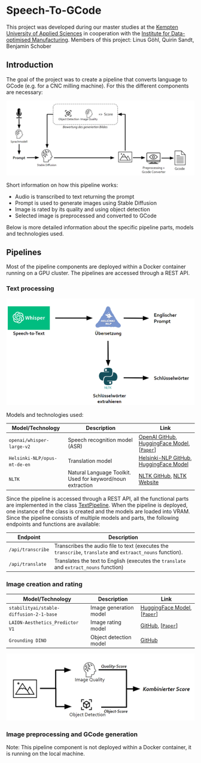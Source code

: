 # Speech-To-GCode

This project was developed during our master studies at the [Kempten University of Applied Sciences](https://www.hs-kempten.de/en/) in cooperation with the [Institute for Data-optimised Manufacturing](https://www.hs-kempten.de/en/research/research-institutes/institute-for-data-optimized-manufacturing-idf). Members of this project: Linus Göhl, Quirin Sandt, Benjamin Schober

## Introduction

The goal of the project was to create a pipeline that converts language to GCode (e.g. for a CNC milling machine). For this the different components are necessary:

![Complete Pipeline](./.assets/complete-pipeline.png)

Short information on how this pipeline works:

- Audio is transcribed to text returning the prompt
- Prompt is used to generate images using Stable Diffusion
- Image is rated by its quality and using object detection
- Selected image is preprocessed and converted to GCode

Below is more detailed information about the specific pipeline parts, models and technologies used.

## Pipelines

Most of the pipeline components are deployed within a Docker container running on a GPU cluster. The pipelines are accessed through a REST API.

### Text processing

![Text processing pipeline](./.assets/text-pipeline.png)

Models and technologies used:

| Model/Technology | Description | Link |
| --- | --- | --- |
| ``openai/whisper-large-v2`` | Speech recognition model (ASR) | [OpenAI GitHub](https://github.com/openai/whisper), [HuggingFace Model](https://huggingface.co/openai/whisper-large-v2), [[`Paper`](https://arxiv.org/abs/2212.04356)] |
| ``Helsinki-NLP/opus-mt-de-en`` | Translation model | [Helsinki-NLP GitHub](https://github.com/Helsinki-NLP/OPUS-MT-train/blob/master/models/de-en/README.md), [HuggingFace Model](https://huggingface.co/Helsinki-NLP/opus-mt-de-en) |
| ``NLTK`` | Natural Language Toolkit. Used for keyword/noun extraction | [NLTK GitHub](https://github.com/nltk/nltk), [NLTK Website](https://www.nltk.org/) |

Since the pipeline is accessed through a REST API, all the functional parts are implemented in the class [TextPipeline](./server/api/pipelines/text/TextPipeline.py). When the pipeline is deployed, one instance of the class is created and the models are loaded into VRAM. Since the pipeline consists of multiple models and parts, the following endpoints and functions are available:

| Endpoint |  Description |
| --- | --- |
| ``/api/transcribe`` | Transcribes the audio file to text (executes the ``transcribe``, ``translate`` and ``extraact_nouns`` function). |
| ``/api/translate`` | Translates the text to English (executes the ``translate`` and ``extract_nouns`` function) |

### Image creation and rating

| Model/Technology | Description | Link |
| --- | --- | --- |
| ``stabilityai/stable-diffusion-2-1-base`` | Image generation model | [HuggingFace Model](https://huggingface.co/stabilityai/stable-diffusion-2-1-base), [[`Paper`](https://arxiv.org/abs/2112.10752)] |
| ``LAION-Aesthetics_Predictor V1`` | Image rating model | [GitHub](https://github.com/LAION-AI/aesthetic-predictor), [[`Paper`](https://arxiv.org/abs/2303.05499)] |
| ``Grounding DINO`` | Object detection model | [GitHub](https://github.com/IDEA-Research/GroundingDINO)

![Rating pipeline](./.assets/rating-pipeline.png)

### Image preprocessing and GCode generation

Note: This pipeline component is not deployed within a Docker container, it is running on the local machine.
